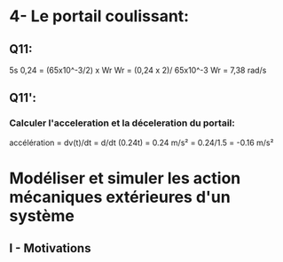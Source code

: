 # 4- Le portail coulissant:
## Q11:
5s
0,24 = (65x10^-3/2) x Wr
Wr = (0,24 x 2)/ 65x10^-3
Wr = 7,38 rad/s
## Q11':
### Calculer l'acceleration et la déceleration du portail:
accélération = dv(t)/dt
					= d/dt (0.24t)
					= 0.24 m/s²
					= 0.24/1.5
					= -0.16 m/s²
# Modéliser et simuler les action mécaniques extérieures d'un système
## I - Motivations
